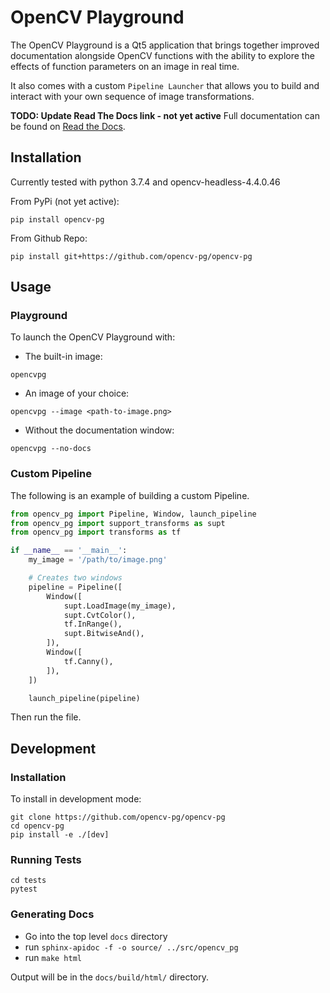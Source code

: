 # OpenCV Playground
The OpenCV Playground is a Qt5 application that brings together improved documentation alongside OpenCV functions with the ability to explore the effects of function parameters on an image in real time.

It also comes with a custom `Pipeline Launcher` that allows you to build and interact with your own sequence of image transformations.

**TODO: Update Read The Docs link - not yet active**
Full documentation can be found on [Read the Docs](https://opencvpg.readthedocs.io/en/latest/).

## Installation
Currently tested with python 3.7.4 and opencv-headless-4.4.0.46

From PyPi (not yet active):

```shell
pip install opencv-pg
```

From Github Repo:

```shell
pip install git+https://github.com/opencv-pg/opencv-pg
```

## Usage
### Playground
To launch the OpenCV Playground with:
* The built-in image:

```shell
opencvpg
```

* An image of your choice:

```shell
opencvpg --image <path-to-image.png>
```

* Without the documentation window:

```shell
opencvpg --no-docs
```

### Custom Pipeline
The following is an example of building a custom Pipeline.

```python
from opencv_pg import Pipeline, Window, launch_pipeline
from opencv_pg import support_transforms as supt
from opencv_pg import transforms as tf

if __name__ == '__main__':
    my_image = '/path/to/image.png'

    # Creates two windows
    pipeline = Pipeline([
        Window([
            supt.LoadImage(my_image),
            supt.CvtColor(),
            tf.InRange(),
            supt.BitwiseAnd(),
        ]),
        Window([
            tf.Canny(),
        ]),
    ])

    launch_pipeline(pipeline)
```

Then run the file.

## Development
### Installation
To install in development mode:

```shell
git clone https://github.com/opencv-pg/opencv-pg
cd opencv-pg
pip install -e ./[dev]
```

### Running Tests
```shell
cd tests
pytest
```

### Generating Docs
* Go into the top level `docs` directory
* run `sphinx-apidoc -f -o source/ ../src/opencv_pg`
* run `make html`

Output will be in the `docs/build/html/` directory.